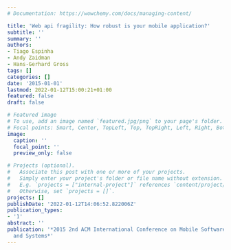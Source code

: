 ```yaml
---
# Documentation: https://wowchemy.com/docs/managing-content/

title: 'Web api fragility: How robust is your mobile application?'
subtitle: ''
summary: ''
authors:
- Tiago Espinha
- Andy Zaidman
- Hans-Gerhard Gross
tags: []
categories: []
date: '2015-01-01'
lastmod: 2022-01-12T15:00:21+01:00
featured: false
draft: false

# Featured image
# To use, add an image named `featured.jpg/png` to your page's folder.
# Focal points: Smart, Center, TopLeft, Top, TopRight, Left, Right, BottomLeft, Bottom, BottomRight.
image:
  caption: ''
  focal_point: ''
  preview_only: false

# Projects (optional).
#   Associate this post with one or more of your projects.
#   Simply enter your project's folder or file name without extension.
#   E.g. `projects = ["internal-project"]` references `content/project/deep-learning/index.md`.
#   Otherwise, set `projects = []`.
projects: []
publishDate: '2022-01-12T14:06:52.822006Z'
publication_types:
- '1'
abstract: ''
publication: '*2015 2nd ACM International Conference on Mobile Software Engineering
  and Systems*'
---
```

